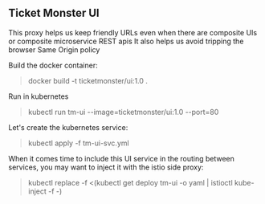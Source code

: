 ## Ticket Monster UI

This proxy helps us keep friendly URLs even when there are composite UIs or composite microservice REST apis
It also helps us avoid tripping the browser Same Origin policy

Build the docker container:

> docker build -t ticketmonster/ui:1.0 .

Run in kubernetes

> kubectl run tm-ui --image=ticketmonster/ui:1.0 --port=80

Let's create the kubernetes service:

> kubectl apply -f tm-ui-svc.yml

When it comes time to include this UI service in the routing between services, you may want to inject it with the istio side proxy:

> kubectl replace -f <(kubectl get deploy tm-ui -o yaml | istioctl kube-inject -f -)
